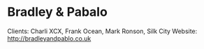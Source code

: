 # Bradley & Pabalo

Clients: Charli XCX, Frank Ocean, Mark Ronson, Silk City
Website: http://bradleyandpablo.co.uk